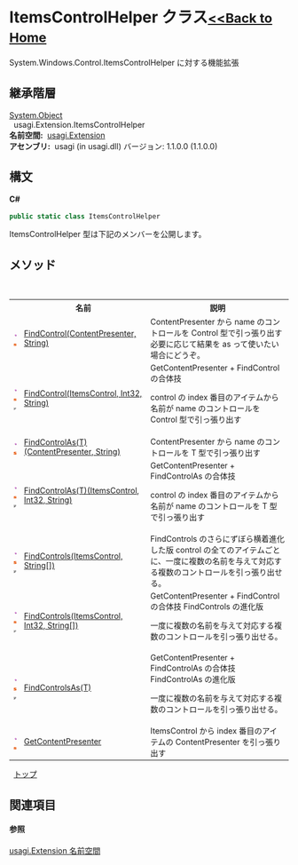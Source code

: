 # ItemsControlHelper クラス<small>[<<Back to Home](https://github.com/usagi/usagi.cs/blob/master/Help/Home.md)</small> 

System.Windows.Control.ItemsControlHelper に対する機能拡張


## 継承階層
<a href="http://msdn2.microsoft.com/ja-jp/library/e5kfa45b" target="_blank">System.Object</a><br />&nbsp;&nbsp;usagi.Extension.ItemsControlHelper<br /><strong>名前空間:</strong>
&nbsp;<a href="N_usagi_Extension.md">usagi.Extension</a><br /><strong>アセンブリ:</strong>
&nbsp;usagi (in usagi.dll) バージョン: 1.1.0.0 (1.1.0.0)

## 構文

**C#**<br />
``` C#
public static class ItemsControlHelper
```

ItemsControlHelper 型は下記のメンバーを公開します。


## メソッド
&nbsp;<table><tr><th></th><th>名前</th><th>説明</th></tr><tr><td>![Public メソッド](media/pubmethod.gif "Public メソッド")![静的メンバー](media/static.gif "静的メンバー")</td><td><a href="M_usagi_Extension_ItemsControlHelper_FindControl.md">FindControl(ContentPresenter, String)</a></td><td>
ContentPresenter から name のコントロールを Control 型で引っ張り出す 必要に応じて結果を as って使いたい場合にどうぞ。</td></tr><tr><td>![Public メソッド](media/pubmethod.gif "Public メソッド")![静的メンバー](media/static.gif "静的メンバー")![Code example](media/CodeExample.png "Code example")</td><td><a href="M_usagi_Extension_ItemsControlHelper_FindControl_1.md">FindControl(ItemsControl, Int32, String)</a></td><td>
GetContentPresenter + FindControl の合体技 

control の index 番目のアイテムから名前が name のコントロールを Control 型で引っ張り出す</td></tr><tr><td>![Public メソッド](media/pubmethod.gif "Public メソッド")![静的メンバー](media/static.gif "静的メンバー")</td><td><a href="M_usagi_Extension_ItemsControlHelper_FindControlAs__1.md">FindControlAs(T)(ContentPresenter, String)</a></td><td>
ContentPresenter から name のコントロールを T 型で引っ張り出す</td></tr><tr><td>![Public メソッド](media/pubmethod.gif "Public メソッド")![静的メンバー](media/static.gif "静的メンバー")![Code example](media/CodeExample.png "Code example")</td><td><a href="M_usagi_Extension_ItemsControlHelper_FindControlAs__1_1.md">FindControlAs(T)(ItemsControl, Int32, String)</a></td><td>
GetContentPresenter + FindControlAs の合体技 

control の index 番目のアイテムから名前が name のコントロールを T 型で引っ張り出す</td></tr><tr><td>![Public メソッド](media/pubmethod.gif "Public メソッド")![静的メンバー](media/static.gif "静的メンバー")![Code example](media/CodeExample.png "Code example")</td><td><a href="M_usagi_Extension_ItemsControlHelper_FindControls_1.md">FindControls(ItemsControl, String[])</a></td><td>
FindControls のさらにずぼら横着進化した版 control の全てのアイテムごとに、一度に複数の名前を与えて対応する複数のコントロールを引っ張り出せる。</td></tr><tr><td>![Public メソッド](media/pubmethod.gif "Public メソッド")![静的メンバー](media/static.gif "静的メンバー")![Code example](media/CodeExample.png "Code example")</td><td><a href="M_usagi_Extension_ItemsControlHelper_FindControls.md">FindControls(ItemsControl, Int32, String[])</a></td><td>
GetContentPresenter + FindControl の合体技 FindControls の進化版 

一度に複数の名前を与えて対応する複数のコントロールを引っ張り出せる。</td></tr><tr><td>![Public メソッド](media/pubmethod.gif "Public メソッド")![静的メンバー](media/static.gif "静的メンバー")![Code example](media/CodeExample.png "Code example")</td><td><a href="M_usagi_Extension_ItemsControlHelper_FindControlsAs__1.md">FindControlsAs(T)</a></td><td>
GetContentPresenter + FindControlAs の合体技 FindControlAs の進化版 

一度に複数の名前を与えて対応する複数のコントロールを引っ張り出せる。</td></tr><tr><td>![Public メソッド](media/pubmethod.gif "Public メソッド")![静的メンバー](media/static.gif "静的メンバー")</td><td><a href="M_usagi_Extension_ItemsControlHelper_GetContentPresenter.md">GetContentPresenter</a></td><td>
ItemsControl から index 番目のアイテムの ContentPresenter を引っ張り出す</td></tr></table>&nbsp;
<a href="#itemscontrolhelper-クラス">トップ</a>

## 関連項目


#### 参照
<a href="N_usagi_Extension.md">usagi.Extension 名前空間</a><br />
